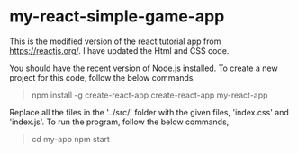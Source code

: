 # my-react-simple-game-app

This is the modified version of the react tutorial app from https://reactjs.org/. I have updated the Html and CSS code.

You should have the recent version of Node.js installed. To create a new project for this code, follow the below commands,

> npm install -g create-react-app
> create-react-app my-react-app

Replace all the files in the '../src/' folder with the given files, 'index.css' and 'index.js'. To run the program, follow the below commands,

> cd my-app
> npm start
